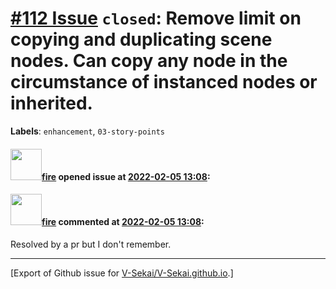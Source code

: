 # [\#112 Issue](https://github.com/V-Sekai/V-Sekai.github.io/issues/112) `closed`: Remove limit on copying and duplicating scene nodes. Can copy any node in the circumstance of instanced nodes or inherited.
**Labels**: `enhancement`, `03-story-points`


#### <img src="https://avatars.githubusercontent.com/u/32321?u=c2e06a3d2b49a467aa907e54aa259516440267cc&v=4" width="50">[fire](https://github.com/fire) opened issue at [2022-02-05 13:08](https://github.com/V-Sekai/V-Sekai.github.io/issues/112):



#### <img src="https://avatars.githubusercontent.com/u/32321?u=c2e06a3d2b49a467aa907e54aa259516440267cc&v=4" width="50">[fire](https://github.com/fire) commented at [2022-02-05 13:08](https://github.com/V-Sekai/V-Sekai.github.io/issues/112#issuecomment-1107841255):

Resolved by a pr but I don't remember.


-------------------------------------------------------------------------------



[Export of Github issue for [V-Sekai/V-Sekai.github.io](https://github.com/V-Sekai/V-Sekai.github.io).]
